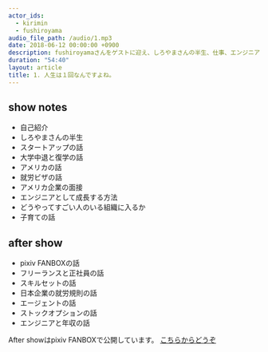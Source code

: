 ```yaml
---
actor_ids:
  - kirimin
  - fushiroyama
audio_file_path: /audio/1.mp3
date: 2018-06-12 00:00:00 +0900
description: fushiroyamaさんをゲストに迎え、しろやまさんの半生、仕事、エンジニアとして成長する方法などについて話しました。
duration: "54:40"
layout: article
title: 1. 人生は１回なんですよね。
---
```


## show notes

- 自己紹介
- しろやまさんの半生
- スタートアップの話
- 大学中退と復学の話
- アメリカの話
- 就労ビザの話
- アメリカ企業の面接
- エンジニアとして成長する方法
- どうやってすごい人のいる組織に入るか
- 子育ての話

## after show

- pixiv FANBOXの話
- フリーランスと正社員の話
- スキルセットの話
- 日本企業の就労規則の話
- エージェントの話
- ストックオプションの話
- エンジニアと年収の話

After showはpixiv FANBOXで公開しています。
[こちらからどうぞ](https://www.pixiv.net/fanbox/creator/13627594/post/77461)